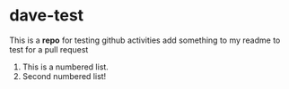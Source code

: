 # dave-test
This is a **repo** for testing github activities
add something to my readme to test for a pull request
1. This is a numbered list.
2. Second numbered list!
